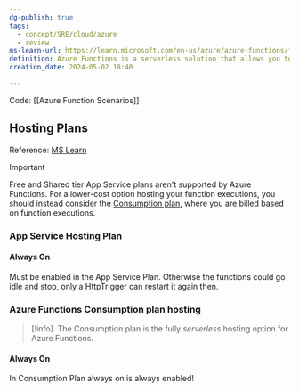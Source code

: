 ```yaml
---
dg-publish: true
tags:
  - concept/SRE/cloud/azure
  - review
ms-learn-url: https://learn.microsoft.com/en-us/azure/azure-functions/functions-overview?pivots=programming-language-csharp
definition: Azure Functions is a serverless solution that allows you to write less code, maintain less infrastructure, and save on costs
creation_date: 2024-05-02 18:40

---
```

Code: [[Azure Function Scenarios]]


## Hosting Plans

Reference: [MS Learn](https://learn.microsoft.com/en-us/azure/azure-functions/dedicated-plan)


> [!important] 
> Free and Shared tier App Service plans aren't supported by Azure Functions. For a lower-cost option hosting your function executions, you should instead consider the [Consumption plan](https://learn.microsoft.com/en-us/azure/azure-functions/consumption-plan), where you are billed based on function executions.

### App Service Hosting Plan
#### Always On

Must be enabled in the App Service Plan.
Otherwise the functions could go idle and stop, only a HttpTrigger can restart it again then.
### Azure Functions Consumption plan hosting


> [!info] 
>  The Consumption plan is the fully _serverless_ hosting option for Azure Functions.

#### Always On

In Consumption Plan always on is always enabled!